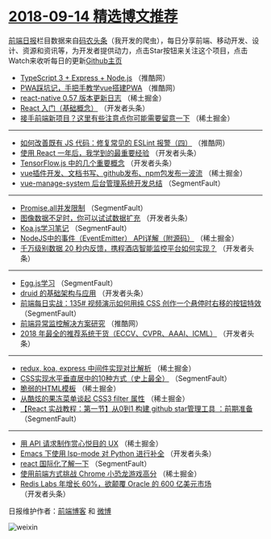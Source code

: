# [2018-09-14 精选博文推荐](https://toutiao.qdkfweb.cn/date/2018/09/14)

[前端日报](https://qdkfweb.cn/c/news)栏目数据来自[码农头条](https://toutiao.qdkfweb.cn/)（我开发的爬虫），每日分享前端、移动开发、设计、资源和资讯等，为开发者提供动力，点击Star按钮来关注这个项目，点击Watch来收听每日的更新[Github主页](https://github.com/kujian/frontendDaily)
* [TypeScript 3 + Express + Node.js](https://toutiao.qdkfweb.cn/86279.html) （推酷网）
* [PWA踩坑记，手把手教学vue搭建PWA](https://toutiao.qdkfweb.cn/86280.html) （推酷网）
* [react-native 0.57 版本更新日志](https://toutiao.qdkfweb.cn/86202.html) （稀土掘金）
* [React 入门（基础概念）](https://toutiao.qdkfweb.cn/86237.html) （开发者头条）
* [接手前端新项目？这里有些注意点你可能需要留意一下](https://toutiao.qdkfweb.cn/86214.html) （稀土掘金）

***
* [如何改善既有 JS 代码：修复常见的 ESLint 报警（四）](https://toutiao.qdkfweb.cn/86276.html) （推酷网）
* [使用 React 一年后，我学到的最重要经验](https://toutiao.qdkfweb.cn/86231.html) （开发者头条）
* [TensorFlow.js 中的几个重要概念](https://toutiao.qdkfweb.cn/86244.html) （开发者头条）
* [vue插件开发、文档书写、github发布、npm包发布一波流](https://toutiao.qdkfweb.cn/86200.html) （稀土掘金）
* [vue-manage-system 后台管理系统开发总结](https://toutiao.qdkfweb.cn/86180.html) （SegmentFault）

***
* [Promise.all并发限制](https://toutiao.qdkfweb.cn/86189.html) （SegmentFault）
* [图像数据不足时，你可以试试数据扩充](https://toutiao.qdkfweb.cn/86236.html) （开发者头条）
* [Koa.js学习笔记](https://toutiao.qdkfweb.cn/86190.html) （SegmentFault）
* [NodeJS中的事件（EventEmitter） API详解（附源码）](https://toutiao.qdkfweb.cn/86203.html) （稀土掘金）
* [千万级别数据 20 秒内反馈，携程酒店智能监控平台如何实现？](https://toutiao.qdkfweb.cn/86238.html) （开发者头条）

***
* [Egg.js学习](https://toutiao.qdkfweb.cn/86192.html) （SegmentFault）
* [druid 的基础架构与应用](https://toutiao.qdkfweb.cn/86239.html) （开发者头条）
* [前端每日实战：135# 视频演示如何用纯 CSS 创作一个悬停时右移的按钮特效](https://toutiao.qdkfweb.cn/86185.html) （SegmentFault）
* [前端异常监控解决方案研究](https://toutiao.qdkfweb.cn/86277.html) （推酷网）
* [2018 年最全的推荐系统干货（ECCV、CVPR、AAAI、ICML）](https://toutiao.qdkfweb.cn/86232.html) （开发者头条）

***
* [redux, koa, express 中间件实现对比解析](https://toutiao.qdkfweb.cn/86198.html) （稀土掘金）
* [CSS实现水平垂直居中的10种方式（史上最全）](https://toutiao.qdkfweb.cn/86179.html) （SegmentFault）
* [脆弱的HTML模板](https://toutiao.qdkfweb.cn/86211.html) （稀土掘金）
* [从酷炫的果冻菜单谈起 CSS3 filter 属性](https://toutiao.qdkfweb.cn/86201.html) （稀土掘金）
* [【React 实战教程：第一节】从0到1 构建 github star管理工具 ：前期准备](https://toutiao.qdkfweb.cn/86197.html) （SegmentFault）

***
* [用 API 请求制作赏心悦目的 UX](https://toutiao.qdkfweb.cn/86212.html) （稀土掘金）
* [Emacs 下使用 lsp-mode 对 Python 进行补全](https://toutiao.qdkfweb.cn/86247.html) （开发者头条）
* [react 国际化了解一下](https://toutiao.qdkfweb.cn/86181.html) （SegmentFault）
* [使用前端方式挑战 Chrome 小恐龙游戏高分](https://toutiao.qdkfweb.cn/86213.html) （稀土掘金）
* [Redis Labs 年增长 60%，欲颠覆 Oracle 的 600 亿美元市场](https://toutiao.qdkfweb.cn/86248.html) （开发者头条）

日报维护作者：[前端博客](https://qdkfweb.cn/) 和 [微博](https://qdkfweb.cn/go/weibo)

![weixin](https://user-images.githubusercontent.com/3055447/38468989-651132ac-3b80-11e8-8e6b-15122322a9d7.png)